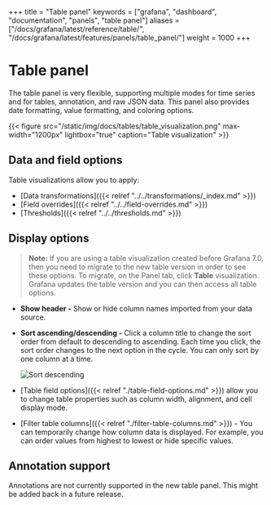 +++
title = "Table panel"
keywords = ["grafana", "dashboard", "documentation", "panels", "table panel"]
aliases = ["/docs/grafana/latest/reference/table/", "/docs/grafana/latest/features/panels/table_panel/"]
weight = 1000
+++

# Table panel

The table panel is very flexible, supporting multiple modes for time series and for tables, annotation, and raw JSON data. This panel also provides date formatting, value formatting, and coloring options.

{{< figure src="/static/img/docs/tables/table_visualization.png" max-width="1200px" lightbox="true" caption="Table visualization" >}}

## Data and field options

Table visualizations allow you to apply:

- [Data transformations]({{< relref "../../transformations/_index.md" >}})
- [Field overrides]({{< relref "../../field-overrides.md" >}})
- [Thresholds]({{< relref "../../thresholds.md" >}})

## Display options

> **Note:** If you are using a table visualization created before Grafana 7.0, then you need to migrate to the new table version in order to see these options. To migrate, on the Panel tab, click **Table** visualization. Grafana updates the table version and you can then access all table options.

- **Show header -** Show or hide column names imported from your data source.
- **Sort ascending/descending -** Click a column title to change the sort order from default to descending to ascending. Each time you click, the sort order changes to the next option in the cycle. You can only sort by one column at a time.

  ![Sort descending](/static/img/docs/tables/sort-descending.png "Sort descending")

- [Table field options]({{< relref "./table-field-options.md" >}}) allow you to change table properties such as column width, alignment, and cell display mode.
- [Filter table columns]({{< relref "./filter-table-columns.md" >}}) - You can temporarily change how column data is displayed. For example, you can order values from highest to lowest or hide specific values.

## Annotation support

Annotations are not currently supported in the new table panel. This might be added back in a future release.
